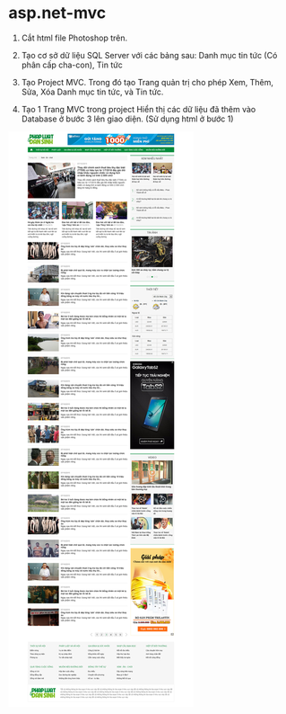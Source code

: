 # asp.net-mvc
1. Cắt html file Photoshop trên.

2. Tạo cơ sở dữ liệu SQL Server với các bảng sau: Danh mục tin tức (Có phân cấp cha-con), Tin tức

3. Tạo Project MVC. Trong đó tạo Trang quản trị cho phép Xem, Thêm, Sửa, Xóa Danh mục tin tức, và Tin tức. 

4. Tạo 1 Trang MVC trong project Hiển thị các dữ liệu đã thêm vào Database ở bước 3 lên giao diện. (Sử dụng html ở bước 1)

![alt](https://github.com/nguyennam1310/asp.net-mvc/blob/master/XEM-AN-CHOI.jpg)
